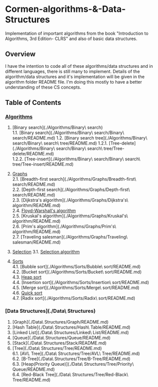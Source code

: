 # Cormen-algorithms-&-Data-Structures
Implementation of important algorithms from the book "Introduction to Algorithms, 3rd Edition- CLRS" and also of basic data structures.

## Overview

I have the intention to code all of these algorithms/data structures and in different languages, there is still many to implement. Details of the algorithm/data structures and it's implementation will be given in the algorithm folder README file. I'm doing this mostly to have a better understanding of these CS concepts.

## Table of Contents	

### [Algorithms](./Algorithms)	

1. [Binary search](./Algorithms/Binary\ search)		
    1.1. [Binary search](./Algorithms/Binary\ search/Binary\ search/README.md)
    1.2. [Binary search tree](./Algorithms/Binary\ search/Binary\ search\ tree/README.md)
	    1.2.1. [Tree-delete](./Algorithms/Binary\ search/Binary\ search\ tree/Tree-delete/README.md)	
	    1.2.2. [Tree-insert](./Algorithms/Binary\ search/Binary\ search\ tree/Tree-insert/README.md)	

2. [Graphs](./Algorithms/Graphs)	
	2.1. [Breadth-first search](./Algorithms/Graphs/Breadth-first\ search/README.md)    
	2.2. [Depth-first search](./Algorithms/Graphs/Depth-first\ search/README.md)    
	2.3. [Dijkstra's algorithm](./Algorithms/Graphs/Dijkstra's\ algorithm/README.md)	
	2.4. [Floyd-Warshall's algorithm](./Algorithms/Graphs/Floyd-Warshall/README.md)		
	2.5. [Kruskal's algorithm](./Algorithms/Graphs/Kruskal's\ algorithm/README.md)  
  2.6. [Prim's algorithm](./Algorithms/Graphs/Prim's\ algorithm/README.md)    
  2.7. [Traveling salesman](./Algorithms/Graphs/Traveling\ salesman/README.md)    

3. [Selection](./Algorithms/Selection)
    3.1. [Selection algorithm](./Algorithms/Selection/README.md)

4. [Sorts](./Algorithms/Sorts)  
  4.1. [Bubble sort](./Algorithms/Sorts/Bubble\ sort/README.md)   
  4.2. [Bucket sort](./Algorithms/Sorts/Bucket\ sort/README.md)		
	4.3. [Heap sort](./Algorithms/Sorts/Heapsort/README.md)		
	4.4. [Insertion sort](./Algorithms/Sorts/Insertion\ sort/README.md)		
	4.5. [Merge sort](./Algorithms/Sorts/Merge\ sort/README.md)		
	4.6. [Quick sort](./Algorithms/Sorts/Quicksort/README.md)	
	4.7. [Radix sort](./Algorithms/Sorts/Radix\ sort/README.md)

### [Data Structures](./Data\ Structures)	
1. [Graph](./Data\ Structures/Graph/README.md)	
2. [Hash Table](./Data\ Structures/Hash\ Table/README.md)
3. [Linked List](./Data\ Structures/Linked\ List/README.md)
4. [Queue](./Data\ Structures/Queue/README.md)
5. [Stack](./Data\ Structures/Stack/README.md)
6. [Tree](./Data\ Structures/Tree/README.md)		
	6.1. [AVL Tree](./Data\ Structures/Tree/AVL\ Tree/README.md)		
	6.2. [B-Tree](./Data\ Structures/Tree/B-Tree/README.md)		
	6.3. [Heap(Priority Queue)](./Data\ Structures/Tree/Priority\ Queue/README.md)		
	6.4. [Red-Black Tree](./Data\ Structures/Tree/Red-Black\ Tree/README.md)
